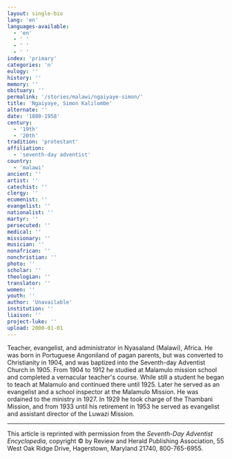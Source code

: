 ```yaml
---
layout: single-bio
lang: 'en'
languages-available:
  - 'en'
  - ' '
  - ' '
  - ' '
index: 'primary'
categories: 'n'
eulogy: ''
history: ''
memory: ''
obituary: ''
permalink: '/stories/malawi/ngaiyaye-simon/'
title: 'Ngaiyaye, Simon Kalilombe'
alternate: ''
date: '1880-1958'
century:
  - '19th'
  - '20th'
tradition: 'protestant'
affiliation:
  - 'seventh-day adventist'
country:
  - 'malawi'
ancient: ''
artist: ''
catechist: ''
clergy: ''
ecumenist: ''
evangelist: ''
nationalist: ''
martyr: ''
persecuted: ''
medical: ''
missionary: ''
musician: ''
nonafrican: ''
nonchristian: ''
photo: ''
scholar: ''
theologian: ''
translator: ''
women: ''
youth: ''
author: 'Unavailable'
institution: ''
liaison: ''
project-luke: ''
upload: 2000-01-01
---
```



Teacher, evangelist, and administrator in Nyasaland (Malawi), Africa. He was born in Portuguese Angoniland of pagan parents, but was converted to Christianity in 1904, and was baptized into the Seventh-day Adventist Church in 1905. From 1904 to 1912 he studied at Malamulo mission school and completed a vernacular teacher's course. While still a student he began to teach at Malamulo and continued there until 1925. Later he served as an evangelist and a school inspector at the Malamulo Mission. He was ordained to the ministry in 1927. In 1929 he took charge of the Thambani Mission, and from 1933 until his retirement in 1953 he served as evangelist and assistant director of the Luwazi Mission.



---

This article is reprinted with permission from the *Seventh-Day Adventist Encyclopedia*, copyright &copy; by Review and Herald Publishing Association, 55 West Oak Ridge Drive, Hagerstown, Maryland 21740, 800-765-6955.